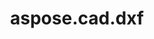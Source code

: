﻿---
title: aspose.cad.dxf
second_title: Aspose.CAD for Python via .NET API References
description: 
type: docs
weight: 10
url: /aspose.cad.dxf/
is_root: false
---



